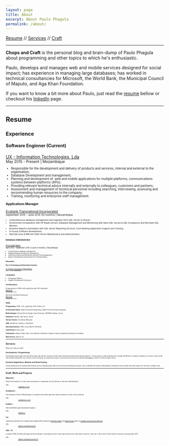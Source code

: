 ```yaml
---
layout: page
title: About
excerpt: About Paulo Phagula
permalink: /about/
---
```


<p>
    <a href="#resume" title="Check out my resume">Resume</a> //
    <a href="#services" title="Check out the services I can provide">Services</a> //
    <a href="#work" title="Check out some of my work and projects">Craft</a>
</p>
<hr>

**Chops and Craft** is the personal blog and brain-dump of Paulo Phagula about programming and other topics to which he's enthusiastic.

Paulo, develops and manages web and mobile services designed for social impact; has experience in managing large databases; has worked in technical consultancies for Microsoft, the World Bank, the Municipal Council of Maputo, and Aga Khan Foundation.

If you want to know a bit more about Paulo, just read the [resume](#resume) bellow or checkout his [linkedIn](https://www.linkedin.com/in/paulo-phagula) page.

<hr/>

<h2 id="resume">Resume</h2>

### Experience

<h4>Software Enginner (Current)</h4>
<a href="https://www.ux.co.mz" title="Go to UX - Information Technologies, Lda site" target="_blank">UX - Information Technologies, Lda</a><br/>
<small>May 2015 - Present | Mozambique<small>
<ul>
    <li>Responsible for the development and delivery of products and services, internal and external to the organisation;</li>
    <li>Database Development and management;</li>
    <li>Planning and development of: web and mobile applications for multiple platforms, communications systems between platforms (APIs);</li>
    <li>Providing relevant technical advice internally and externally to colleagues, customers and partners;</li>
    <li>Assessment and management of technical personnel including searching, interviewing, assessing and recommending human resources to the company;</li>
    <li>Training, monitoring and enterprise staff management.</li>
</ul>

<h4>Applications Manager</h4>
<a href="http://www.ecobank.com" title="Go to Ecobank Transnational Incorporated site" target="_blank">Ecobank Transnational Incorporated</a><br/>
<small>September 2015 - June 2015 (10 months) | Mozambique<small>
<ul>
    <li>Comprehensive database management and migration from SQL Server to Oracle;</li>
    <li>Environment virtualization with HP Blade servers; Database Management and Monitoring with Idera SQL Secure & SQL Compliance and Red Gate SQL Monitor;</li>
    <li>Business Reports Automation with SQL Server Reporting Services; Core Banking Application Support and Training;</li>
    <li>In-house Software development;</li>
    <li>Red Hat Linux & IBM AIX UNIX Server Maintenance and Administration.</li>
</ul>

<h4>Database Administrator</h4>
<a href="http://www.procredit-holding.com/en/" title="Go to Procredit Holding site" target="_blank">Procredit Bank</a><br/>
<small>April 2012 - September 2014 (2 years 6 months) | Mozambique<small>
<ul>
    <li>Comprehensive database management;</li>
    <li>Database Backup and Restore management;</li>
    <li>SharePoint Intranet and WordPress Internet Portal management;</li>
    <li>Reports Development and Extraction for Internal Entities;</li>
</ul>

### Education

<h4>Bsc in Technology and Information Systems</h4>
<a href="http://www.ustm.ac.mz">St. Thomas University of Mozambique</a><br/>
<small>2010 - 2016 | Mozambique</small>

### Languages

- Portuguese (Native)
- English (Professional Proficiency)

### Certifications

Programming in HTML5 with JavaScript and CSS3 Specialist<br/>
<a href="https://procredit.com">Microsoft</a><br/>
<small>Starting April 2014</small>

Microsoft Certified Professional<br/>
<a href="https://procredit.com">Microsoft</a><br/>
<small>Starting April 2014</small>

### Skills

**Programming**: HTML, CSS, JavaScript, PHP, Python, C#

**Architectural Styles**: Object Oriented Programming, CQRS, Event Sourcing, Hexagonal

**Methodologies**: Domain ­Driven Design, Event Storming, TDD/BDD, Kanban, Scrum

**Databases:** MySQL, SQL Server, Oracle

**Version Control**: Git, Github, Bitbucket

**CMS**: WordPress, Umbraco, SharePoint

**Operating Systems**: UNIX, Linux, MacOS, Windows

**Task Runners**: Gulp, Grunt

**Frameworks**: Django, Flask; Sass, Less; NancyFx; Backbone, Angular; Express; Epiphany; Bootstrap, Foundation.

**Web Servers**: Apache, IIS

---

<h2 id="services">Services</h2>

What can I help you with?

### Development / Programming

Everything is about apps and sites these days. My skill set consists of both native android and hybrid web-based solutions. I can provide you with anything from a simple WordPress or Umbraco website to an entire custom-built web solution tailored for your needs.
If you're hung up on a particular project or just need an extra eye to help with debugging, contact me and we'll get it done.

### Domains Registration, Website and Email Hosting

I know setting up your domains and hosting can be a daunting task, with so much techy terminology involved. I aim to alleviate the pain by offering basic hosting for those simpler sites and support for the more complex ones.


---

<h2 id="work">Craft, Work and Projects</h2>

<div class="project">
    <h3>Maparato</h3>
    <div class="description">
        <p>Online food market, for orders and reservations in restaurants via cell-phones or internet in Mozambique!</p>
    </div>
    <dl>
        <dt>URL:</dt><dd><a href="https://maparato.co.mz/">maparato.co.mz</a></dd>
    </dl>
</div>

<div class="project">
    <h3>Academico</h3>
    <div class="description">
        <p>The Academic Portal of Mozambique is a website and mobile app which allows students to share school material.</p>
    </div>
    <dl>
        <dt>URL:</dt><dd><a href="https://academico.co.mz/">academico.co.mz</a></dd>
    </dl>
</div>

<div class="project">
    <h3>Kodikos</h3>
    <div class="description">
        <p>Web and Mobile apps development agency</p>
    </div>
    <dl>
        <dt>URL:</dt><dd><a href="https://kodikos.io">kodikos.io</a></dd>
    </dl>
</div>

<div class="project">
    <h3>f.js</h3>
    <div class="description">
        <p>JavaScript framework for modular and scalable SPAs inspired by <a href="https://www.nczonline.net/about/" title="See Nicholas Zakas' Profile on his website" target="_blank">Nicholas Zakas</a> and <a href="https://addyosmani.com/" title="See Addy Osmani's Profile on his website" target="_blank">Addy Osmani</a> talks on <a href="http://www.slideshare.net/nzakas/scalable-javascript-application-architecture-2012" title="See Scalable Javascript Architecture talk slides on slideshare" target="_blank">Scalable Javascript Architecture</a></p>
    </div>
    <dl>
        <dt>URL:</dt><dd><a href="https://github.com/dareenzo/f.js">github.com/dareenzo/f.js</a></dd>
    </dl>
</div>

<div class="project">
    <h3>SEO - fu</h3>
    <div class="description">
        <p>A simple HTML file filled with tags and documentation, describing in which order tags should come; what they're used for; why use or ditch each of them while focusing in reaching better SEO</p>
    </div>
    <dl>
        <dt>URL:</dt><dd><a href="https://github.com/dareenzo/seo-fu">github.com/dareenzo/seo-fu</a></dd>
    </dl>
</div>
